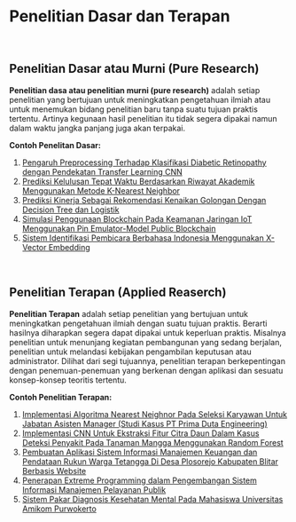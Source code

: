 # Penelitian Dasar dan Terapan

<br>

## Penelitian Dasar atau Murni (Pure Research)

**Penelitian dasa atau penelitian murni (pure research)**
adalah setiap penelitian yang bertujuan untuk meningkatkan pengetahuan ilmiah atau untuk menemukan bidang penelitian baru tanpa suatu tujuan praktis tertentu. Artinya kegunaan hasil penelitian itu tidak segera dipakai namun dalam waktu jangka panjang juga akan terpakai.

**Contoh Penelitan Dasar:**

1. [Pengaruh Preprocessing Terhadap Klasifikasi Diabetic Retinopathy dengan Pendekatan Transfer Learning CNN](Penelitian_Dasar/PENGARUH_PREPROCESSING_TERHADAP_KLASIFIKASI_DIABETIC_RETINOPATHY_DENGAN_PENDEKATAN_TRANSFER_LEARNING_CNN.pdf)
2. [Prediksi Kelulusan Tepat Waktu Berdasarkan Riwayat Akademik Menggunakan Metode K-Nearest Neighbor](Penelitian_Dasar/PREDIKSI_KELULUSAN_TEPAT_WAKTU_BERDASARKAN_RIWAYAT_AKADEMIK_MENGGUNAKAN_METODE_K-NEAREST_NEIGHBOR.pdf)
3. [Prediksi Kinerja Sebagai Rekomendasi Kenaikan Golongan Dengan Decision Tree dan Logistik](Penelitian_Dasar/PREDIKSI_KINERJA_SEBAGAI_REKOMENDASI_KENAIKAN_GOLONGAN_DENGAN_DECISION_TREE_DAN_REGRESI_LOGISTIK.pdf)
4. [Simulasi Penggunaan Blockchain Pada Keamanan Jaringan IoT Menggunakan Pin Emulator-Model Public Blockchain](Penelitian_Dasar/SIMULASI_PENGGUNAAN_BLOCKCHAIN_PADA_KEAMANAN_JARINGAN_IOT_MENGGUNAKAN_PIN_EMULATOR-MODEL_PUBLIC_BLOCKCHAIN.pdf)
5. [Sistem Identifikasi Pembicara Berbahasa Indonesia Menggunakan X-Vector Embedding](Penelitian_Dasar/SISTEM_IDENTIFIKASI_PEMBICARA_BERBAHASA_INDONESIA_MENGGUNAKAN_X-VECTOR_EMBEDDING.pdf)

<br>

## Penelitian Terapan (Applied Reaserch)

**Penelitian Terapan** adalah setiap penelitian yang bertujuan untuk meningkatkan pengetahuan ilmiah dengan suatu tujuan praktis. Berarti hasilnya diharapkan segera dapat dipakai untuk keperluan praktis. Misalnya penelitian untuk menunjang kegiatan pembangunan yang sedang berjalan, penelitian untuk melandasi kebijakan pengambilan keputusan atau administrator. Dilihat dari segi tujuannya, penelitian terapan berkepentingan dengan penemuan-penemuan yang berkenan dengan aplikasi dan sesuatu konsep-konsep teoritis tertentu.

**Contoh Penelitian Terapan:**

1. [Implementasi Algoritma Nearest Neighnor Pada Seleksi Karyawan Untuk Jabatan Asisten Manager (Studi Kasus PT Prima Duta Engineering)](<Penelitian_Terapan/IMPLEMENTASI_ALGORITMA_NEAREST_NEIGHBOR_PADA_SELEKSI_KARYAWAN_UNTUK_JABATAN_ASISTEN_MANAGER_(STUDI_KASUS_PT_PRIMA_DUTA_ENGINEERING).pdf>)
2. [Implementasi CNN Untuk Ekstraksi Fitur Citra Daun Dalam Kasus Deteksi Penyakit Pada Tanaman Mangga Menggunakan Random Forest](Penelitian_Terapan/IMPLEMENTASI_CONVOLUTIONAL_NEURAL_NETWORK_UNTUK_EKSTRAKSI_FITUR_CITRA_DAUN_DALAM_KASUS_DETEKSI_PENYAKIT_PADA_TANAMAN_MANGGA_MENGGUNAKAN_RANDOM_FOREST.pdf)
3. [Pembuatan Aplikasi Sistem Informasi Manajemen Keuangan dan Pendataan Rukun Warga Tetangga Di Desa Plosorejo Kabupaten Blitar Berbasis Website](Penelitian_Terapan/PEMBUATAN_APLIKASI_SISTEM_INFORMASI_MANAJEMEN_KEUANGAN_DAN_PENDATAAN_WARGA_RUKUN_TETANGGA_DI_DESA_PLOSOREJO_KABUPATEN_BLITAR_BERBASIS_WEBSITE.pdf)
4. [Penerapan Extreme Programming dalam Pengembangan Sistem Informasi Manajemen Pelayanan Publik](Penelitian_Terapan/PENERAPAN_EXTREME_PROGRAMMING_DALAM_PENGEMBANGAN_SISTEM_INFORMASI_MANAJEMEN_PELAYANAN_PUBLIK.pdf)
5. [Sistem Pakar Diagnosis Kesehatan Mental Pada Mahasiswa Universitas Amikom Purwokerto](Penelitian_Terapan/SISTEM_PAKAR_DIAGNOSIS_KESEHATAN_MENTAL_PADA_MAHASISWA_UNIVERSITAS_AMIKOM_PURWOKERTO.pdf)
